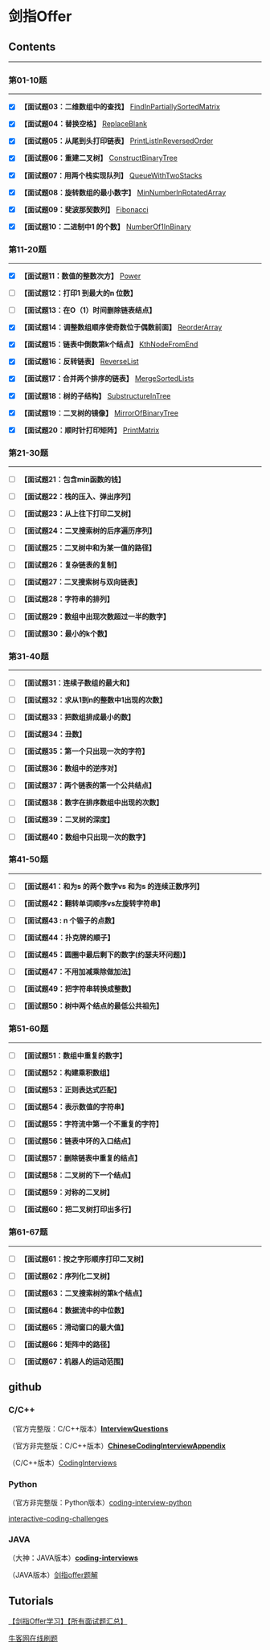 # 剑指Offer

## **Contents**

------

### **第01-10题**

------

- [x] **【面试题03：二维数组中的查找】** [FindInPartiallySortedMatrix](03_FindInPartiallySortedMatrix/README.md)



- [x] **【面试题04：替换空格】** [ReplaceBlank](04_ReplaceBlank/README.md)

- [x] **【面试题05：从尾到头打印链表】** [PrintListInReversedOrder](05_PrintListInReversedOrder)

- [x] **【面试题06：重建二叉树】** [ConstructBinaryTree](06_ConstructBinaryTree)

- [x] **【面试题07：用两个栈实现队列】** [QueueWithTwoStacks](07_QueueWithTwoStacks)

- [x] **【面试题08：旋转数组的最小数字】** [MinNumberInRotatedArray](08_MinNumberInRotatedArray)

- [x] **【面试题09：斐波那契数列】** [Fibonacci](09_Fibonacci)

- [x] **【面试题10：二进制中1 的个数】** [NumberOf1InBinary](10_NumberOf1InBinary)


### **第11-20题**

------

- [x] **【面试题11：数值的整数次方】** [Power](11_Power)

- [ ] **【面试题12：打印1 到最大的n 位数】**

- [ ] **【面试题13：在O（1）时间删除链表结点】**

- [x] **【面试题14：调整数组顺序使奇数位于偶数前面】** [ReorderArray](14_ReorderArray)

- [x] **【面试题15：链表中倒数第k个结点】** [KthNodeFromEnd](15_KthNodeFromEnd)

- [x] **【面试题16：反转链表】** [ReverseList](16_ReverseList)

- [x] **【面试题17：合并两个排序的链表】** [MergeSortedLists](17_MergeSortedLists)

- [x] **【面试题18：树的子结构】** [SubstructureInTree](18_SubstructureInTree)

- [x] **【面试题19：二叉树的镜像】** [MirrorOfBinaryTree](19_MirrorOfBinaryTree)

- [x] **【面试题20：顺时针打印矩阵】** [PrintMatrix](20_PrintMatrix)


### **第21-30题**

------

- [ ] **【面试题21：包含min函数的钱】**

- [ ] **【面试题22：栈的压入、弹出序列】**

- [ ] **【面试题23：从上往下打印二叉树】**

- [ ] **【面试题24：二叉搜索树的后序遍历序列】**

- [ ] **【面试题25：二叉树中和为某一值的路径】**

- [ ] **【面试题26：复杂链表的复制】**

- [ ] **【面试题27：二叉搜索树与双向链表】**

- [ ] **【面试题28：字符串的排列】**

- [ ] **【面试题29：数组中出现次数超过一半的数字】**

- [ ] **【面试题30：最小的k个数】**


### **第31-40题**

------

- [ ] **【面试题31：连续子数组的最大和】**

- [ ] **【面试题32：求从1到n的整数中1出现的次数】**

- [ ] **【面试题33：把数组排成最小的数】**

- [ ] **【面试题34：丑数】**

- [ ] **【面试题35：第一个只出现一次的字符】**

- [ ] **【面试题36：数组中的逆序对】**

- [ ] **【面试题37：两个链表的第一个公共结点】**

- [ ] **【面试题38：数字在排序数组中出现的次数】**

- [ ] **【面试题39：二叉树的深度】**

- [ ] **【面试题40：数组中只出现一次的数字】**


### **第41-50题**

------

- [ ] **【面试题41：和为s 的两个数字vs 和为s 的连续正数序列】**

- [ ] **【面试题42：翻转单词顺序vs左旋转字符串】**

- [ ] **【面试题43 : n 个锻子的点数】**

- [ ] **【面试题44：扑克牌的顺子】**

- [ ] **【面试题45：圆圈中最后剩下的数字(约瑟夫环问题)】**

- [ ] **【面试题47：不用加减乘除做加法】**

- [ ] **【面试题49：把字符串转换成整数】**

- [ ] **【面试题50：树中两个结点的最低公共祖先】**


### **第51-60题**

------

- [ ] **【面试题51：数组中重复的数字】**

- [ ] **【面试题52：构建乘积数组】**

- [ ] **【面试题53：正则表达式匹配】**

- [ ] **【面试题54：表示数值的字符串】**

- [ ] **【面试题55：字符流中第一个不重复的字符】**

- [ ] **【面试题56：链表中环的入口结点】**

- [ ] **【面试题57：删除链表中重复的结点】**

- [ ] **【面试题58：二叉树的下一个结点】**

- [ ] **【面试题59：对称的二叉树】**

- [ ] **【面试题60：把二叉树打印出多行】**


### **第61-67题**

------

- [ ] **【面试题61：按之字形顺序打印二叉树】**

- [ ] **【面试题62：序列化二叉树】**

- [ ] **【面试题63：二叉搜索树的第k个结点】**

- [ ] **【面试题64：数据流中的中位数】**

- [ ] **【面试题65：滑动窗口的最大值】**

- [ ] **【面试题66：矩阵中的路径】**

- [ ] **【面试题67：机器人的运动范围】**



## github

### C/C++

（官方完整版：C/C++版本）[**InterviewQuestions**](http://www.broadview.com.cn/23245)

（官方非完整版：C/C++版本）**[ChineseCodingInterviewAppendix](https://github.com/zhedahht/ChineseCodingInterviewAppendix)**

（C/C++版本）[CodingInterviews](https://github.com/gatieme/CodingInterviews)

### Python

（官方非完整版：Python版本）[coding-interview-python](https://github.com/0xE8551CCB/coding-interview-python)

[interactive-coding-challenges](https://github.com/donnemartin/interactive-coding-challenges)

### JAVA

（大神：JAVA版本）**[coding-interviews](https://github.com/Wang-Jun-Chao/coding-interviews)**

（JAVA版本）[剑指offer题解](https://github.com/CyC2018/Interview-Notebook/blob/master/notes/%E5%89%91%E6%8C%87%20offer%20%E9%A2%98%E8%A7%A3.md)



## Tutorials

[【剑指Offer学习】【所有面试题汇总】](https://blog.csdn.net/derrantcm/article/details/46887821)

[牛客网在线刷题](https://www.nowcoder.com/ta/coding-interviews)



